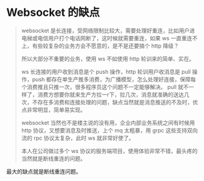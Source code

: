 # Websocket 的缺点
> websocket 是长连接，受网络限制比较大，需要处理好重连，比如用户进电梯或电信用户打个电话网断了，这时候就需要重连，如果 ws 一直重连不上，有些较复杂的业务方会不愿意的，是不是还要搞个 http 降级？
>
> 所以大部分不重要的业务，使用 ws 不如使用 http 轮训来的简单、实在。
>
>ws 长连接的用户收到消息是个 push 操作，http 轮训用户收消息是 pull 操作，push 都存在单生产推多消费，为广播模型，怎么处理好连接，保障每个消费推且只推一次，很多程序员这个问题不一定能够解决。
pull 就不一样了，消费方想要你就来生产方拉一r下，拉几次，消息就准确的送达几次，不存在多消费和连接处理的问题，缺点当然就是消息推送的不及时，优点非常明显，简单易实现。
>
>websocket 当然也不是楼主说的没有用，企业内部业务系统之间有时候用 http 协议，又想要消息及时推送，上个 mq 太粗暴，用 grpc 这些支持双向流的 rpc 协议太复杂，此时 ws 就非常好使了。
>
>本人在公司做过多个 ws 协议的服务端项目，使用体验非常不错，最头疼的当然就是断线重连的问题。

最大的缺点就是断线重连问题。